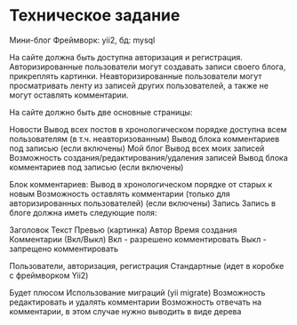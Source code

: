 Техническое задание
============================

Мини-блог
Фреймворк: yii2, бд: mysql

На сайте должна быть доступна авторизация и регистрация.
Авторизированные пользователи могут создавать записи своего блога, прикреплять картинки.
Неавторизированные пользователи могут просматривать ленту из записей других пользователей, а также не могут оставлять комментарии.

На сайте должно быть две основные страницы:

Новости
Вывод всех постов в хронологическом порядке
доступна всем пользователям (в т.ч. неавторизованным)
Вывод блока комментариев под записью (если включены)
Мой блог
Вывод всех моих записей
Возможность создания/редактирования/удаления записей
Вывод блока комментариев под записью (если включены)

Блок комментариев:
Вывод в хронологическом порядке от старых к новым
Возможность оставлять комментарии (только для авторизированных пользователей) (если включены)
Запись
Запись в блоге должна иметь следующие поля:

Заголовок
Текст
Превью (картинка)
Автор
Время создания
Комментарии (Вкл/Выкл)
Вкл - разрешено комментировать
Выкл - запрещено комментировать

Пользователи, авторизация, регистрация
Стандартные (идет в коробке с фреймворком Yii2)

Будет плюсом
Использование миграций (yii migrate)
Возможность редактировать и удалять комментарии
Возможность отвечать на комментарии, в этом случае нужно выводить в виде дерева








